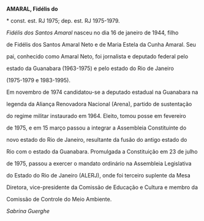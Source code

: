 **AMARAL, Fidélis do**



\* const. est. RJ 1975; dep. est. RJ 1975-1979.



*Fidélis dos Santos Amaral* nasceu no dia 16 de janeiro de 1944, filho

de Fidélis dos Santos Amaral Neto e de Maria Estela da Cunha Amaral. Seu

pai, conhecido como Amaral Neto, foi jornalista e deputado federal pelo

estado da Guanabara (1963-1975) e pelo estado do Rio de Janeiro

(1975-1979 e 1983-1995).



Em novembro de 1974 candidatou-se a deputado estadual na Guanabara na

legenda da Aliança Renovadora Nacional (Arena), partido de sustentação

do regime militar instaurado em 1964. Eleito, tomou posse em fevereiro

de 1975, e em 15 março passou a integrar a Assembleia Constituinte do

novo estado do Rio de Janeiro, resultante da fusão do antigo estado do

Rio com o estado da Guanabara. Promulgada a Constituição em 23 de julho

de 1975, passou a exercer o mandato ordinário na Assembleia Legislativa

do Estado do Rio de Janeiro (ALERJ), onde foi terceiro suplente da Mesa

Diretora, vice-presidente da Comissão de Educação e Cultura e membro da

Comissão de Controle do Meio Ambiente.



*Sabrina Guerghe*



